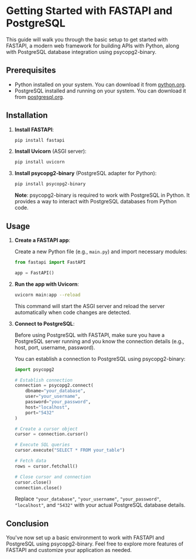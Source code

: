 # Getting Started with FASTAPI and PostgreSQL

This guide will walk you through the basic setup to get started with FASTAPI, a modern web framework for building APIs with Python, along with PostgreSQL database integration using psycopg2-binary.

## Prerequisites

- Python installed on your system. You can download it from [python.org](https://www.python.org/downloads/).
- PostgreSQL installed and running on your system. You can download it from [postgresql.org](https://www.postgresql.org/download/).

## Installation

1. **Install FASTAPI**:

    ```bash
    pip install fastapi
    ```

2. **Install Uvicorn** (ASGI server):

    ```bash
    pip install uvicorn
    ```

3. **Install psycopg2-binary** (PostgreSQL adapter for Python):

    ```bash
    pip install psycopg2-binary
    ```

    **Note**: psycopg2-binary is required to work with PostgreSQL in Python. It provides a way to interact with PostgreSQL databases from Python code.

## Usage

1. **Create a FASTAPI app**:

    Create a new Python file (e.g., `main.py`) and import necessary modules:

    ```python
    from fastapi import FastAPI

    app = FastAPI()
    ```

2. **Run the app with Uvicorn**:

    ```bash
    uvicorn main:app --reload
    ```

    This command will start the ASGI server and reload the server automatically when code changes are detected.

3. **Connect to PostgreSQL**:

    Before using PostgreSQL with FASTAPI, make sure you have a PostgreSQL server running and you know the connection details (e.g., host, port, username, password).

    You can establish a connection to PostgreSQL using psycopg2-binary:

    ```python
    import psycopg2

    # Establish connection
    connection = psycopg2.connect(
        dbname="your_database",
        user="your_username",
        password="your_password",
        host="localhost",
        port="5432"
    )

    # Create a cursor object
    cursor = connection.cursor()

    # Execute SQL queries
    cursor.execute("SELECT * FROM your_table")

    # Fetch data
    rows = cursor.fetchall()

    # Close cursor and connection
    cursor.close()
    connection.close()
    ```

    Replace `"your_database"`, `"your_username"`, `"your_password"`, `"localhost"`, and `"5432"` with your actual PostgreSQL database details.

## Conclusion

You've now set up a basic environment to work with FASTAPI and PostgreSQL using psycopg2-binary. Feel free to explore more features of FASTAPI and customize your application as needed.

